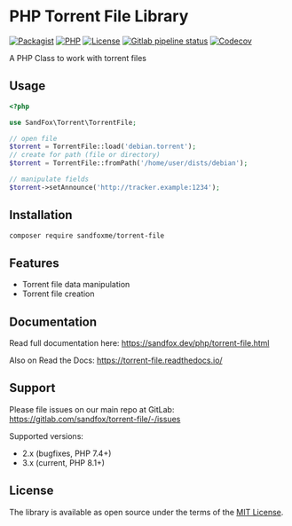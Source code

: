 # PHP Torrent File Library

[![Packagist](https://img.shields.io/packagist/v/sandfoxme/torrent-file.svg?style=flat-square)](https://packagist.org/packages/sandfoxme/torrent-file)
[![PHP](https://img.shields.io/packagist/php-v/sandfoxme/torrent-file.svg?style=flat-square)](https://packagist.org/packages/sandfoxme/torrent-file)
[![License](https://img.shields.io/packagist/l/sandfoxme/torrent-file.svg?style=flat-square)](https://opensource.org/licenses/MIT)
[![Gitlab pipeline status](https://img.shields.io/gitlab/pipeline/sandfox/torrent-file/master.svg?style=flat-square)](https://gitlab.com/sandfox/torrent-file/-/pipelines)
[![Codecov](https://img.shields.io/codecov/c/gl/sandfox/torrent-file?style=flat-square)](https://codecov.io/gl/sandfox/torrent-file/)

A PHP Class to work with torrent files

## Usage

```php
<?php

use SandFox\Torrent\TorrentFile;

// open file
$torrent = TorrentFile::load('debian.torrent');
// create for path (file or directory)
$torrent = TorrentFile::fromPath('/home/user/dists/debian');

// manipulate fields
$torrent->setAnnounce('http://tracker.example:1234');
```

## Installation

```bash
composer require sandfoxme/torrent-file
```

## Features

* Torrent file data manipulation
* Torrent file creation

## Documentation

Read full documentation here: <https://sandfox.dev/php/torrent-file.html>

Also on Read the Docs: <https://torrent-file.readthedocs.io/>

## Support

Please file issues on our main repo at GitLab: <https://gitlab.com/sandfox/torrent-file/-/issues>

Supported versions:

* 2.x (bugfixes, PHP 7.4+)
* 3.x (current, PHP 8.1+)

## License

The library is available as open source under the terms of the [MIT License].

[MIT License]:  https://opensource.org/licenses/MIT
